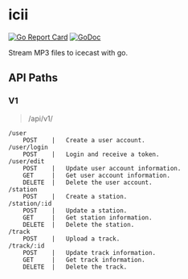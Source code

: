 # icii

[![Go Report Card](https://goreportcard.com/badge/broadcastle.co/code/icii)](https://goreportcard.com/report/broadcastle.co/code/icii)
[![GoDoc](https://godoc.org/broadcastle.co/code/icii?status.svg)](https://godoc.org/broadcastle.co/code/icii)

Stream MP3 files to icecast with go.

## API Paths

### V1

> /api/v1/

```
/user
    POST    |   Create a user account.
/user/login
    POST    |   Login and receive a token.
/user/edit
    POST    |   Update user account information.
    GET     |   Get user account information.
    DELETE  |   Delete the user account.
/station
    POST    |   Create a station.
/station/:id
    POST    |   Update a station.
    GET     |   Get station information.
    DELETE  |   Delete the station.
/track
    POST    |   Upload a track.
/track/:id
    POST    |   Update track information.
    GET     |   Get track information.
    DELETE  |   Delete the track.
```

